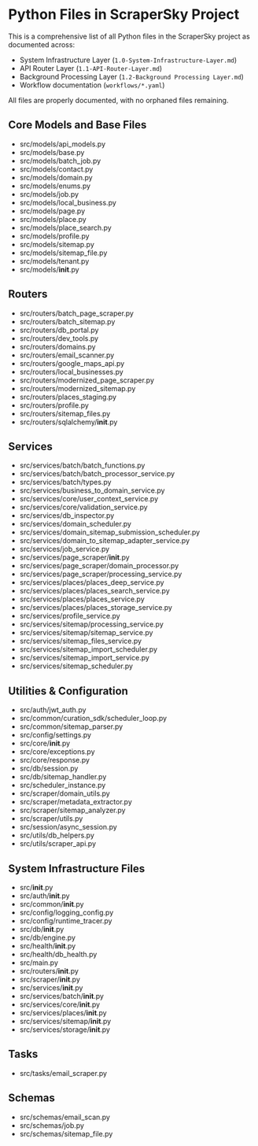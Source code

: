 # Python Files in ScraperSky Project

This is a comprehensive list of all Python files in the ScraperSky project as documented across:

- System Infrastructure Layer (`1.0-System-Infrastructure-Layer.md`)
- API Router Layer (`1.1-API-Router-Layer.md`)
- Background Processing Layer (`1.2-Background Processing Layer.md`)
- Workflow documentation (`workflows/*.yaml`)

All files are properly documented, with no orphaned files remaining.

## Core Models and Base Files

- src/models/api_models.py
- src/models/base.py
- src/models/batch_job.py
- src/models/contact.py
- src/models/domain.py
- src/models/enums.py
- src/models/job.py
- src/models/local_business.py
- src/models/page.py
- src/models/place.py
- src/models/place_search.py
- src/models/profile.py
- src/models/sitemap.py
- src/models/sitemap_file.py
- src/models/tenant.py
- src/models/**init**.py

## Routers

- src/routers/batch_page_scraper.py
- src/routers/batch_sitemap.py
- src/routers/db_portal.py
- src/routers/dev_tools.py
- src/routers/domains.py
- src/routers/email_scanner.py
- src/routers/google_maps_api.py
- src/routers/local_businesses.py
- src/routers/modernized_page_scraper.py
- src/routers/modernized_sitemap.py
- src/routers/places_staging.py
- src/routers/profile.py
- src/routers/sitemap_files.py
- src/routers/sqlalchemy/**init**.py

## Services

- src/services/batch/batch_functions.py
- src/services/batch/batch_processor_service.py
- src/services/batch/types.py
- src/services/business_to_domain_service.py
- src/services/core/user_context_service.py
- src/services/core/validation_service.py
- src/services/db_inspector.py
- src/services/domain_scheduler.py
- src/services/domain_sitemap_submission_scheduler.py
- src/services/domain_to_sitemap_adapter_service.py
- src/services/job_service.py
- src/services/page_scraper/**init**.py
- src/services/page_scraper/domain_processor.py
- src/services/page_scraper/processing_service.py
- src/services/places/places_deep_service.py
- src/services/places/places_search_service.py
- src/services/places/places_service.py
- src/services/places/places_storage_service.py
- src/services/profile_service.py
- src/services/sitemap/processing_service.py
- src/services/sitemap/sitemap_service.py
- src/services/sitemap_files_service.py
- src/services/sitemap_import_scheduler.py
- src/services/sitemap_import_service.py
- src/services/sitemap_scheduler.py

## Utilities & Configuration

- src/auth/jwt_auth.py
- src/common/curation_sdk/scheduler_loop.py
- src/common/sitemap_parser.py
- src/config/settings.py
- src/core/**init**.py
- src/core/exceptions.py
- src/core/response.py
- src/db/session.py
- src/db/sitemap_handler.py
- src/scheduler_instance.py
- src/scraper/domain_utils.py
- src/scraper/metadata_extractor.py
- src/scraper/sitemap_analyzer.py
- src/scraper/utils.py
- src/session/async_session.py
- src/utils/db_helpers.py
- src/utils/scraper_api.py

## System Infrastructure Files

- src/**init**.py
- src/auth/**init**.py
- src/common/**init**.py
- src/config/logging_config.py
- src/config/runtime_tracer.py
- src/db/**init**.py
- src/db/engine.py
- src/health/**init**.py
- src/health/db_health.py
- src/main.py
- src/routers/**init**.py
- src/scraper/**init**.py
- src/services/**init**.py
- src/services/batch/**init**.py
- src/services/core/**init**.py
- src/services/places/**init**.py
- src/services/sitemap/**init**.py
- src/services/storage/**init**.py

## Tasks

- src/tasks/email_scraper.py

## Schemas

- src/schemas/email_scan.py
- src/schemas/job.py
- src/schemas/sitemap_file.py
